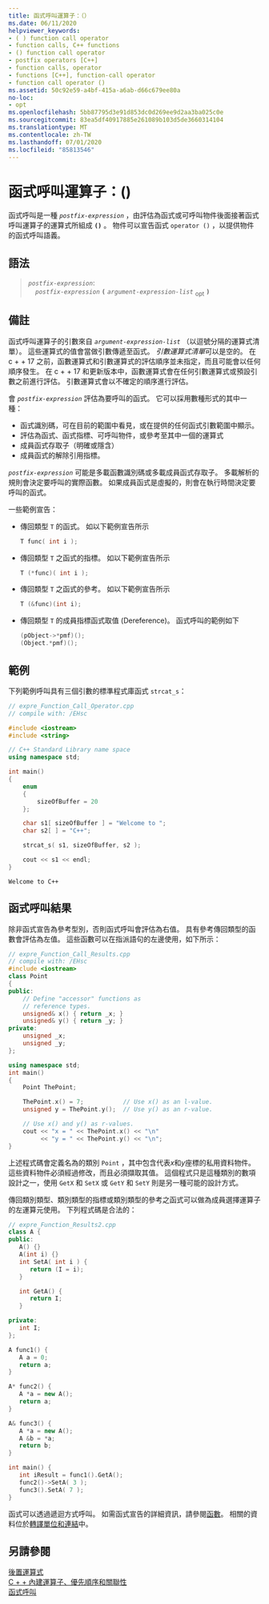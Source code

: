 ```yaml
---
title: 函式呼叫運算子：（）
ms.date: 06/11/2020
helpviewer_keywords:
- ( ) function call operator
- function calls, C++ functions
- () function call operator
- postfix operators [C++]
- function calls, operator
- functions [C++], function-call operator
- function call operator ()
ms.assetid: 50c92e59-a4bf-415a-a6ab-d66c679ee80a
no-loc:
- opt
ms.openlocfilehash: 5bb87795d3e91d853dc0d269ee9d2aa3ba025c0e
ms.sourcegitcommit: 83ea5df40917885e261089b103d5de3660314104
ms.translationtype: MT
ms.contentlocale: zh-TW
ms.lasthandoff: 07/01/2020
ms.locfileid: "85813546"
---
```

# <a name="function-call-operator-"></a>函式呼叫運算子：()

函式呼叫是一種 *`postfix-expression`* ，由評估為函式或可呼叫物件後面接著函式呼叫運算子的運算式所組成 **`()`** 。 物件可以宣告函式 `operator ()` ，以提供物件的函式呼叫語義。

## <a name="syntax"></a>語法

> *`postfix-expression`*:\
> &emsp;*`postfix-expression`* **`(`** *`argument-expression-list`* <sub>opt</sub> **`)`**

## <a name="remarks"></a>備註

函式呼叫運算子的引數來自 *`argument-expression-list`* （以逗號分隔的運算式清單）。 這些運算式的值會當做引數傳遞至函式。 *引數運算式清單*可以是空的。 在 c + + 17 之前，函數運算式和引數運算式的評估順序並未指定，而且可能會以任何順序發生。 在 c + + 17 和更新版本中，函數運算式會在任何引數運算式或預設引數之前進行評估。 引數運算式會以不確定的順序進行評估。

會 *`postfix-expression`* 評估為要呼叫的函式。 它可以採用數種形式的其中一種：

- 函式識別碼，可在目前的範圍中看見，或在提供的任何函式引數範圍中顯示。
- 評估為函式、函式指標、可呼叫物件，或參考至其中一個的運算式
- 成員函式存取子（明確或隱含）
- 成員函式的解除引用指標。

*`postfix-expression`* 可能是多載函數識別碼或多載成員函式存取子。 多載解析的規則會決定要呼叫的實際函數。 如果成員函式是虛擬的，則會在執行時間決定要呼叫的函式。

一些範例宣告：

- 傳回類型 `T` 的函式。 如以下範例宣告所示

    ```cpp
    T func( int i );
    ```

- 傳回類型 `T` 之函式的指標。 如以下範例宣告所示

    ```cpp
    T (*func)( int i );
    ```

- 傳回類型 `T` 之函式的參考。 如以下範例宣告所示

    ```cpp
    T (&func)(int i);
    ```

- 傳回類型 `T` 的成員指標函式取值 (Dereference)。 函式呼叫的範例如下

    ```cpp
    (pObject->*pmf)();
    (Object.*pmf)();
    ```

## <a name="example"></a>範例

下列範例呼叫具有三個引數的標準程式庫函式 `strcat_s`：

```cpp
// expre_Function_Call_Operator.cpp
// compile with: /EHsc

#include <iostream>
#include <string>

// C++ Standard Library name space
using namespace std;

int main()
{
    enum
    {
        sizeOfBuffer = 20
    };

    char s1[ sizeOfBuffer ] = "Welcome to ";
    char s2[ ] = "C++";

    strcat_s( s1, sizeOfBuffer, s2 );

    cout << s1 << endl;
}
```

```Output
Welcome to C++
```

## <a name="function-call-results"></a>函式呼叫結果

除非函式宣告為參考型別，否則函式呼叫會評估為右值。 具有參考傳回類型的函數會評估為左值。 這些函數可以在指派語句的左邊使用，如下所示：

```cpp
// expre_Function_Call_Results.cpp
// compile with: /EHsc
#include <iostream>
class Point
{
public:
    // Define "accessor" functions as
    // reference types.
    unsigned& x() { return _x; }
    unsigned& y() { return _y; }
private:
    unsigned _x;
    unsigned _y;
};

using namespace std;
int main()
{
    Point ThePoint;

    ThePoint.x() = 7;           // Use x() as an l-value.
    unsigned y = ThePoint.y();  // Use y() as an r-value.

    // Use x() and y() as r-values.
    cout << "x = " << ThePoint.x() << "\n"
         << "y = " << ThePoint.y() << "\n";
}
```

上述程式碼會定義名為的類別 `Point` ，其中包含代表*x*和*y*座標的私用資料物件。 這些資料物件必須經過修改，而且必須擷取其值。 這個程式只是這種類別的數項設計之一，使用 `GetX` 和 `SetX` 或 `GetY` 和 `SetY` 則是另一種可能的設計方式。

傳回類別類型、類別類型的指標或類別類型的參考之函式可以做為成員選擇運算子的左運算元使用。 下列程式碼是合法的：

```cpp
// expre_Function_Results2.cpp
class A {
public:
   A() {}
   A(int i) {}
   int SetA( int i ) {
      return (I = i);
   }

   int GetA() {
      return I;
   }

private:
   int I;
};

A func1() {
   A a = 0;
   return a;
}

A* func2() {
   A *a = new A();
   return a;
}

A& func3() {
   A *a = new A();
   A &b = *a;
   return b;
}

int main() {
   int iResult = func1().GetA();
   func2()->SetA( 3 );
   func3().SetA( 7 );
}
```

函式可以透過遞迴方式呼叫。 如需函式宣告的詳細資訊，請參閱[函數](functions-cpp.md)。 相關的資料位於[轉譯單位和連結](../cpp/program-and-linkage-cpp.md)中。

## <a name="see-also"></a>另請參閱

[後置運算式](../cpp/postfix-expressions.md)<br/>
[C + + 內建運算子、優先順序和關聯性](../cpp/cpp-built-in-operators-precedence-and-associativity.md)<br/>
[函式呼叫](../c-language/function-call-c.md)
